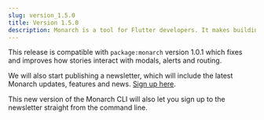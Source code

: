 ```yaml
---
slug: version_1.5.0
title: Version 1.5.0
description: Monarch is a tool for Flutter developers. It makes building beautiful apps a simpler and faster experience.
---
```


This release is compatible with `package:monarch` version 1.0.1 which fixes 
and improves how stories interact with modals, alerts and routing.

We will also start publishing a newsletter, which will include the latest 
Monarch updates, features and news. [Sign up here](https://docs.google.com/forms/d/e/1FAIpQLSfD9L92rymZnf-z18hWj0gyqrnBFNcc7U3YB3QyiI0_3PMxhQ/viewform?usp=sf_link).

This new version of the Monarch CLI will also let you sign up to the newsletter
straight from the command line.
